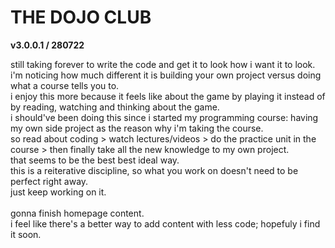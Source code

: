 # THE DOJO CLUB
**v3.0.0.1 / 280722**


still taking forever to write the code and get it to look how i want it to look.<br>
i'm noticing how much different it is building your own project versus doing what a course tells you to.<br>
i enjoy this more because it feels like about the game by playing it instead of by reading, watching and thinking about the game.<br>
i should've been doing this since i started my programming course: having my own side project as the reason why i'm taking the course.<br>
so read about coding > watch lectures/videos > do the practice unit in the course > then finally take all the new knowledge to my own project.<br>
that seems to be the best best ideal way.<br>
this is a reiterative discipline, so what you work on doesn't need to be perfect right away.<br>
just keep working on it.<br>
<br>
gonna finish homepage content.<br>
i feel like there's a better way to add content with less code; hopefuly i find it soon.
